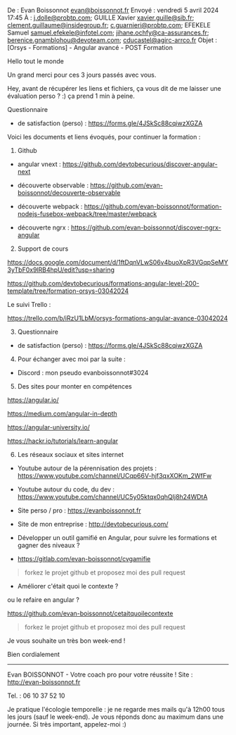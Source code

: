 

De : Evan Boissonnot <evan@boissonnot.fr>
Envoyé : vendredi 5 avril 2024 17:45
À : j.dolle@probtp.com; GUILLE Xavier <xavier.guille@sib.fr>; clement.guillaume@insidegroup.fr; c.guarnieri@probtp.com; EFEKELE Samuel <samuel.efekele@infotel.com>; jihane.ochfy@ca-assurances.fr; berenice.gnamblohou@devoteam.com; cducastel@agirc-arrco.fr
Objet : [Orsys - Formations] - Angular avancé - POST Formation



Hello tout le monde



Un grand merci pour ces 3 jours passés avec vous.



Hey, avant de récupérer les liens et fichiers, ça vous dit de me laisser une évaluation perso ? :) ça prend 1 min à peine.

Questionnaire

- de satisfaction (perso) : https://forms.gle/4JSkSc88cqiwzXGZA





Voici les documents et liens évoqués, pour continuer la formation :



1. Github

- angular vnext : https://github.com/devtobecurious/discover-angular-next

- découverte observable : https://github.com/evan-boissonnot/decouverte-observable

- découverte webpack : https://github.com/evan-boissonnot/formation-nodejs-fusebox-webpack/tree/master/webpack

- découverte ngrx : https://github.com/evan-boissonnot/discover-ngrx-angular



2. Support de cours

https://docs.google.com/document/d/1ftDqnVLwS06v4buoXpR3VGqpSeMY3yTbF0x9lRB4hpU/edit?usp=sharing



https://github.com/devtobecurious/formations-angular-level-200-template/tree/formation-orsys-03042024



Le suivi Trello :

https://trello.com/b/iRzU1LbM/orsys-formations-angular-avance-03042024



3. Questionnaire

- de satisfaction (perso) : https://forms.gle/4JSkSc88cqiwzXGZA



4. Pour échanger avec moi par la suite :

- Discord : mon pseudo evanboissonnot#3024



5. Des sites pour monter en compétences

https://angular.io/

https://medium.com/angular-in-depth

https://angular-university.io/

https://hackr.io/tutorials/learn-angular



6. Les réseaux sociaux et sites internet

- Youtube autour de la pérennisation des projets : https://www.youtube.com/channel/UCqp66V-hjf3qxXOKm_2WfFw

- Youtube autour du code, du dev : https://www.youtube.com/channel/UC5y05ktqx0qhQIj8h24WDtA

- Site perso / pro : https://evanboissonnot.fr

- Site de mon entreprise : http://devtobecurious.com/



- Développer un outil gamifié en Angular, pour suivre les formations et gagner des niveaux ?

- https://gitlab.com/evan-boissonnot/cvgamifie

> forkez le projet github et proposez moi des pull request



- Améliorer c'était quoi le contexte ?

ou le refaire en angular ?

https://github.com/evan-boissonnot/cetaitquoilecontexte

> forkez le projet github et proposez moi des pull request



Je vous souhaite un très bon week-end !





Bien cordialement
__________________________________________

Evan BOISSONNOT - Votre coach pro pour votre réussite !
Site : http://evan-boissonnot.fr



Tel. : 06 10 37 52 10



Je pratique l'écologie temporelle : je ne regarde mes mails qu'à 12h00 tous les jours (sauf le week-end). Je vous réponds donc au maximum dans une journée.
Si très important, appelez-moi :)